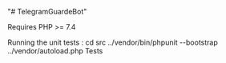 "# TelegramGuardeBot" 

Requires PHP >= 7.4

Running the unit tests :
cd src
../vendor/bin/phpunit --bootstrap ../vendor/autoload.php Tests
